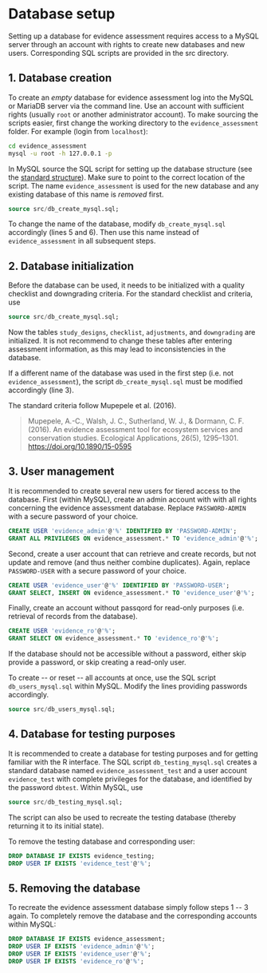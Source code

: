# Database setup

Setting up a database for evidence assessment requires access to a MySQL server through an account with rights to create new databases and new users. Corresponding SQL scripts are provided in the src directory.

## 1. Database creation
 To create an *empty* database for evidence assessment log into the MySQL or MariaDB server via the command line. Use an account with sufficient rights (usually `root` or another administrator account). To make sourcing the scripts easier, first change the working directory to the `evidence_assessment` folder. For example (login from `localhost`):

```sh
cd evidence_assessment
mysql -u root -h 127.0.0.1 -p
```

In MySQL source the SQL script for setting up the database structure (see the [standard structure](../fig/eat_db.svg)). Make sure to point to the correct location of the script. The name `evidence_assessment` is used for the new database and any existing database of this name is *removed* first.

```sql
source src/db_create_mysql.sql;
```

To change the name of the database, modify `db_create_mysql.sql` accordingly (lines 5 and 6). Then use this name instead of `evidence_assessment` in all subsequent steps.

## 2. Database initialization
Before the database can be used, it needs to be initialized with a quality checklist and downgrading criteria. For the standard checklist and criteria, use

```sql
source src/db_create_mysql.sql;
```

Now the tables `study_designs`, `checklist`, `adjustments`, and `downgrading` are initialized. It is not recommend to change these tables after entering assessment information, as this may lead to inconsistencies in the database.

If a different name of the database was used in the first step (i.e. not `evidence_assessment`), the script `db_create_mysql.sql` must be modified accordingly (line 3).

The standard criteria follow Mupepele et al. (2016).

> Mupepele, A.-C., Walsh, J. C., Sutherland, W. J., & Dormann, C. F. (2016). An evidence assessment tool for ecosystem services and conservation studies. Ecological Applications, 26(5), 1295–1301. https://doi.org/10.1890/15-0595

## 3. User management
It is recommended to create several new users for tiered access to the database. First (within MySQL), create an admin account with with all rights concerning the evidence assessment database. Replace `PASSWORD-ADMIN` with a secure password of your choice.

```sql
CREATE USER 'evidence_admin'@'%' IDENTIFIED BY 'PASSWORD-ADMIN';
GRANT ALL PRIVILEGES ON evidence_assessment.* TO 'evidence_admin'@'%';
```

Second, create a user account that can retrieve and create records, but not update and remove (and thus neither combine duplicates). Again, replace `PASSWORD-USER` with a secure password of your choice.

```sql
CREATE USER 'evidence_user'@'%' IDENTIFIED BY 'PASSWORD-USER';
GRANT SELECT, INSERT ON evidence_assessment.* TO 'evidence_user'@'%';
```

Finally, create an account without passqord for read-only purposes (i.e. retrieval of records from the database).

```sql
CREATE USER 'evidence_ro'@'%';
GRANT SELECT ON evidence_assessment.* TO 'evidence_ro'@'%';
```

If the database should not be accessible without a password, either skip provide a password, or skip creating a read-only user.

To create -- or reset -- all accounts at once, use the SQL script `db_users_mysql.sql` within MySQL. Modify the lines providing passwords accordingly.

```sql
source src/db_users_mysql.sql;
```

## 4. Database for testing purposes

It is recommended to create a database for testing purposes and for getting familiar with the R interface. The SQL script `db_testing_mysql.sql` creates a standard database named `evidence_assessment_test` and a user account `evidence_test` with complete privileges for the database, and identified by the password `dbtest`. Within MySQL, use

```sql
source src/db_testing_mysql.sql;
```

The script can also be used to recreate the testing database (thereby returning it to its initial state).

To remove the testing database and corresponding user:

```sql
DROP DATABASE IF EXISTS evidence_testing;
DROP USER IF EXISTS 'evidence_test'@'%';
```

## 5. Removing the database
To recreate the evidence assessment database simply follow steps 1 -- 3 again. To completely remove the database and the corresponding accounts within MySQL:

```sql
DROP DATABASE IF EXISTS evidence_assessment;
DROP USER IF EXISTS 'evidence_admin'@'%';
DROP USER IF EXISTS 'evidence_user'@'%';
DROP USER IF EXISTS 'evidence_ro'@'%';
```
